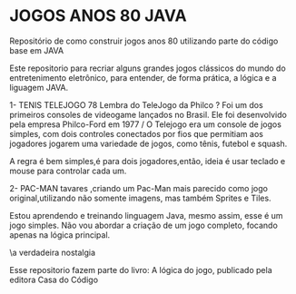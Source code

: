 # JOGOS ANOS 80 JAVA
Repositório de como construir jogos anos 80 utilizando parte do código
base em JAVA


Este  repositorio para recriar alguns grandes  jogos clássicos do mundo
do entretenimento eletrônico, para  entender, de forma prática, a lógica
e a liguagem JAVA.

 1-  TENIS TELEJOGO 78
 Lembra do TeleJogo da Philco ? Foi um dos primeiros consoles de 
 videogame lançados no Brasil. Ele foi desenvolvido pela empresa
 Philco-Ford em 1977 / O Telejogo era um console de jogos simples, 
 com dois controles conectados por fios que permitiam aos jogadores
 jogarem uma variedade de jogos, como tênis, futebol e squash.

A regra é bem  simples,é para dois jogadores,então, ideia é usar 
teclado e mouse para controlar cada um. 

 2- PAC-MAN tavares ,criando um Pac-Man mais parecido como
 jogo original,utilizando não somente imagens, mas também
 Sprites e Tiles.

Estou aprendendo e treinando  linguagem Java, mesmo assim, 
esse é um jogo simples. Não vou  abordar a criação de um jogo completo, 
focando apenas na lógica principal.



\\a  verdadeira nostalgia

Esse repositorio fazem parte do 
livro: A lógica do jogo, publicado pela editora Casa do Código
